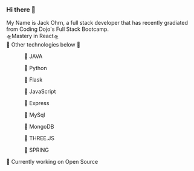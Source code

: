 ### Hi there 👋
My Name is Jack Ohrn, a full stack developer that has recently gradiated from Coding Dojo's Full Stack Bootcamp. <br>
🛸Mastery in React🛸 <br>
📡 Other technologies below 📡 <br>
<ul>
      <ul>👾 JAVA </ul>
     <ul> 👾 Python </ul>
       <ul> 👾 Flask </ul>
     <ul> 👾 JavaScript </ul>
         <ul> 👾 Express </ul>
      <ul>👾 MySql </ul>
     <ul> 👾 MongoDB </ul>
      <ul>👾 THREE.JS </ul>
      <ul>👾 SPRING  </ul>
</ul>
📲 Currently working on Open Source 
